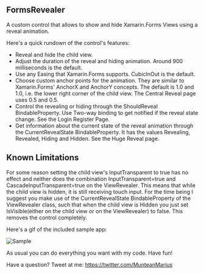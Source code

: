 ## FormsRevealer

A custom control that allows to show and hide Xamarin.Forms Views using a reveal animation.


Here's a quick rundown of the control's features:

* Reveal and hide the child view.
* Adjust the duration of the reveal and hiding animation. Around 900 milliseconds is the default.
* Use any Easing that Xamarin.Forms supports. CubicInOut is the default.
* Choose custom anchor points for the animation. They are similar to Xamarin.Forms' AnchorX and AnchorY concepts. The default is 1.0 and 1.0, i.e. the lower right corner of the child view. The Central Reveal page uses 0.5 and 0.5.
* Control the revealing or hiding through the ShouldReveal BindableProperty. Use Two-way binding to get notified if the reveal state change. See the Login Register Page.
* Get information about the current state of the reveal animation through the CurrentRevealState BindableProperty. It has the values Revealing, Revealed, Hiding and Hidden. See the Huge Reveal page.

## Known Limitations

For some reason setting the child view's InputTransparent to true has no effect and neither does the combination InputTransparent=true and CascadeInputTransparent=true on the ViewRevealer. This means that while the child view is hidden, it is still receiving touch input. 
For the time being I suggest you make use of the CurrentRevealState BindableProperty of the ViewRevealer class, such that when the child view is Hidden you just set IsVisible(either on the child view or on the ViewRevealer) to false. This removes the control completely.

Here's a gif of the included sample app:

![Sample](media/g1.gif)



As usual you can do everything you want with my code. Have fun!

Have a question?  Tweet at me: https://twitter.com/MunteanMarius
